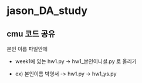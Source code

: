 # jason_DA_study

## cmu 코드 공유
본인 이름 파일안에
- week1에 있는 hw1.py -> hw1_본인이니셜.py 로 올리기

- ex) 본인이름 박영서 -> hw1.py -> hw1_ys.py 

